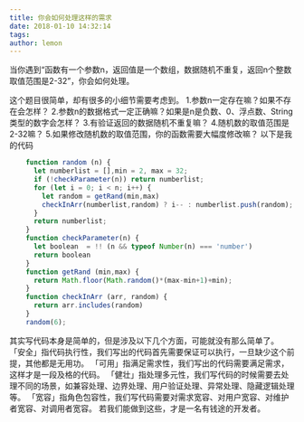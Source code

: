 ```yaml
---
title: 你会如何处理这样的需求
date: 2018-01-10 14:32:14
tags:
author: lemon
---
```

当你遇到“函数有一个参数n，返回值是一个数组，数据随机不重复，返回n个整数取值范围是2-32”，你会如何处理。
<!-- more -->
这个题目很简单，却有很多的小细节需要考虑到。
1.参数n一定存在嘛？如果不存在会怎样？
2.参数n的数据格式一定正确嘛？如果是n是负数、0、浮点数、String类型的数字会怎样？
3.有验证返回的数据随机不重复嘛？
4.随机数的取值范围是2-32嘛？
5.如果修改随机数的取值范围，你的函数需要大幅度修改嘛？
以下是我的代码
```js
    function random (n) {
      let numberlist = [],min = 2, max = 32;
      if (!checkParameter(n)) return numberlist;
      for (let i = 0; i < n; i++) {
        let random = getRand(min,max)
        checkInArr(numberlist,random) ? i-- : numberlist.push(random);
      }
      return numberlist;
    }
    function checkParameter(n) {
      let boolean  = !! (n && typeof Number(n) === 'number')
      return boolean
    }
    function getRand (min,max) {
      return Math.floor(Math.random()*(max-min+1)+min);
    }
    function checkInArr (arr, random) {
      return arr.includes(random)
    }
    random(6);
```
其实写代码本身是简单的，但是涉及以下几个方面，可能就没有那么简单了。
「安全」指代码执行性，我们写出的代码首先需要保证可以执行，一旦缺少这个前提，其他都是无用功。
「可用」指满足需求性，我们写出的代码需要满足需求，这样才是一段及格的代码。
「健壮」指处理多元性，我们写代码的时候需要去处理不同的场景，如兼容处理、边界处理、用户验证处理、异常处理、隐藏逻辑处理等。
「宽容」指角色包容性，我们写代码需要对需求宽容、对用户宽容、对维护者宽容、对调用者宽容。
若我们能做到这些，才是一名有钱途的开发者。